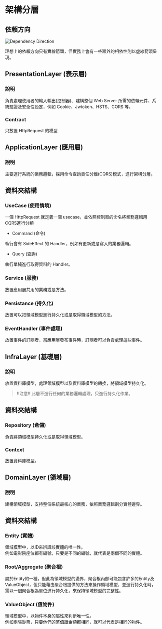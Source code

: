 # 架構分層

## 依賴方向

![Dependency Direction](https://github.com/user-attachments/assets/35e7cedb-de3e-443d-903e-245f7f7c05e9)

理想上的依賴方向只有實線箭頭，但實務上會有一些額外的相依性則以虛線箭頭呈現。


## PresentationLayer (表示層)

### 說明

負責處理使用者的輸入輸出(控制器)、建構整個 Web Server 所需的依賴元件、系統驗證及安全性設定，例如 Cookie、Jwtoken、HSTS、CORS 等。

### Contract

只放置 HttpRequest 的模型

## ApplicationLayer (應用層)

### 說明

主要運行系統的業務邏輯，採用命令查詢責任分離(CQRS)模式，進行架構分層。

## 資料夾結構

### UseCase (使用情境)

一個 HttpRequest 就定義一個 usecase，並依照控制器的命名將業務邏輯用CQRS進行分類

* Command (命令)

執行會有 SideEffect 的 Handler，例如有更新或是寫入的業務邏輯。

* Query (查詢)

執行單純進行取得資料的 Handler。

### Service (服務)

放置應用層共用的業務或是方法。

### Persistance (持久化)

放置可以把領域模型進行持久化或是取得領域模型的方法。

### EventHandler (事件處理)

放置事件的訂閱者，當應用層發布事件時，訂閱者可以負責處理這些事件。

## InfraLayer (基礎層)

### 說明

放置資料庫模型，處理領域模型以及資料庫模型的轉換，將領域模型持久化。  
>!!注意!! 此層不進行任何的業務邏輯處理，只進行持久化作業。

## 資料夾結構

### Repository (倉儲)

負責將領域模型持久化或是取得領域模型。

### Context

放置資料庫模型。

## DomainLayer (領域層)

### 說明

建構領域模型，支持整個系統最核心的業務，依照業務邏輯劃分實體邊界。

## 資料夾結構

### Entity (實體)

領域模型中，以ID來辨識該實體的唯一性。  
例如電影院座位都有編號，只要是不同的編號，就代表是兩個不同的實體。

### Root/Aggregate (聚合根)

屬於Entity的一種，但此為領域模型的邊界，聚合根內部可能包含許多的Entity及ValueObject，但只能藉由聚合根提供的方法來操作領域模型，並進行持久化時，需以一個聚合根為單位進行持久化，來保持領域模型的完整性。

### ValueObject (值物件)

領域模型中，以物件本身的屬性來判斷唯一性。  
例如兩張鈔票，只要他們的幣值跟金額都相同，就可以代表是相同的物件。
